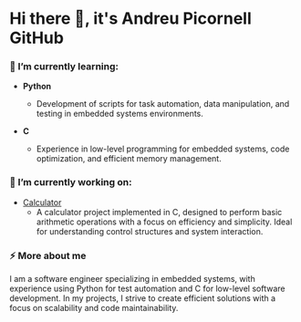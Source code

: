 # Hi there 👋, it's Andreu Picornell GitHub

### 🌱 I’m currently learning:
- **Python**
  - Development of scripts for task automation, data manipulation, and testing in embedded systems environments.
  
- **C**
  - Experience in low-level programming for embedded systems, code optimization, and efficient memory management.

### 🔭 I’m currently working on:
- [Calculator](https://github.com/anpiboi/Calculator)
  - A calculator project implemented in C, designed to perform basic arithmetic operations with a focus on efficiency and simplicity. Ideal for understanding control structures and system interaction.

### ⚡ More about me
I am a software engineer specializing in embedded systems, with experience using Python for test automation and C for low-level software development. In my projects, I strive to create efficient solutions with a focus on scalability and code maintainability.
